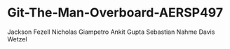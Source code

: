 # Git-The-Man-Overboard-AERSP497

Jackson Fezell
Nicholas Giampetro
Ankit Gupta
Sebastian Nahme
Davis Wetzel
